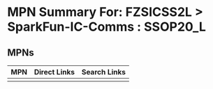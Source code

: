 



# MPN Summary For: FZSICSS2L > SparkFun-IC-Comms : SSOP20_L

## MPNs
  

|MPN|Direct Links|Search Links|
| :--- | :--- | :--- |
||||
